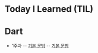 # Today I Learned (TIL)

# Dart
- 1주차
-- [기본 문법](https://github.com/)
-- [기본 문법](https://github.com/)
